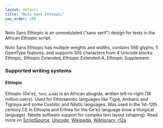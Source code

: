 ```yaml
---
layout: default
title: "Noto Sans Ethiopic"
nav_order: 100
---
```

Noto Sans Ethiopic is an unmodulated (“sans serif”) design for texts in the African _Ethiopic_ script. 

Noto Sans Ethiopic has multiple weights and widths, contains 566 glyphs, 5 OpenType features, and supports 505 characters from 4 Unicode blocks: Ethiopic, Ethiopic Extended, Ethiopic Extended-A, Ethiopic Supplement.


### Supported writing systems


#### Ethiopic

Ethiopic (Geʽez, <span class='autonym'>ግዕዝ, ፊደል</span>) is an African abugida, written left-to-right (18 million users). Used for Ethiosemitic languages like Tigré, Amharic and Tigrinya and some Cushitic and Nilotic languages. Was used in the 1st–12th century CE in Ethiopia and Eritrea for the Geʽez language (now a liturgical language). Needs software support for complex text layout (shaping). Read more on [ScriptSource](https://scriptsource.org/scr/Ethi), [Unicode](https://www.unicode.org/versions/Unicode13.0.0/ch19.pdf#G14116), [Wikipedia](https://en.wikipedia.org/wiki/ISO_15924:Ethi), [Wiktionary](https://en.wiktionary.org/wiki/Category:Ethiopic_script), [r12a](https://r12a.github.io/scripts/links?iso=Ethi).

